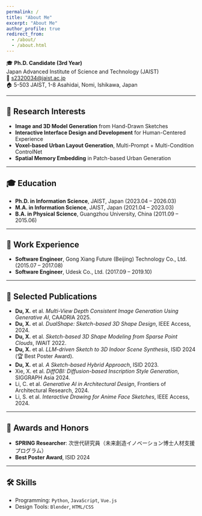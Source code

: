 ```yaml
---
permalink: /
title: "About Me"
excerpt: "About Me"
author_profile: true
redirect_from: 
  - /about/
  - /about.html
---
```


🎓 **Ph.D. Candidate (3rd Year)**  
Japan Advanced Institute of Science and Technology (JAIST)  
📧 [s2320034@jaist.ac.jp](mailto:s2320034@jaist.ac.jp)  
🏠 5-503 JAIST, 1-8 Asahidai, Nomi, Ishikawa, Japan

---

## 🧠 Research Interests

- **Image and 3D Model Generation** from Hand-Drawn Sketches  
- **Interactive Interface Design and Development** for Human-Centered Experience  
- **Voxel-based Urban Layout Generation**, Multi-Prompt + Multi-Condition ControlNet  
- **Spatial Memory Embedding** in Patch-based Urban Generation

---

## 🎓 Education

- **Ph.D. in Information Science**, JAIST, Japan (2023.04 – 2026.03)  
- **M.A. in Information Science**, JAIST, Japan (2021.04 – 2023.03)  
- **B.A. in Physical Science**, Guangzhou University, China (2011.09 – 2015.06)

---

## 💼 Work Experience

- **Software Engineer**, Gong Xiang Future (Beijing) Technology Co., Ltd. (2015.07 – 2017.08)  
- **Software Engineer**, Udesk Co., Ltd. (2017.09 – 2019.10)

---

## 📄 Selected Publications

- **Du, X.** et al. *Multi-View Depth Consistent Image Generation Using Generative AI*, CAADRIA 2025.
- **Du, X.** et al. *DualShape: Sketch-based 3D Shape Design*, IEEE Access, 2024.
- **Du, X.** et al. *Sketch-based 3D Shape Modeling from Sparse Point Clouds*, IWAIT 2022.
- **Du, X.** et al. *LLM-driven Sketch to 3D Indoor Scene Synthesis*, ISID 2024 (🏆 Best Poster Award).
- **Du, X.** et al. *A Sketch-based Hybrid Approach*, ISID 2023.
- Xie, X. et al. *DiffOBI: Diffusion-based Inscription Style Generation*, SIGGRAPH Asia 2024.
- Li, C. et al. *Generative AI in Architectural Design*, Frontiers of Architectural Research, 2024.
- Li, S. et al. *Interactive Drawing for Anime Face Sketches*, IEEE Access, 2024.

---

## 🏅 Awards and Honors

- **SPRING Researcher**: 次世代研究員（未来創造イノベーション博士人材支援プログラム）  
- **Best Poster Award**, ISID 2024

---

## 🛠️ Skills

- Programming: `Python`, `JavaScript`, `Vue.js`  
- Design Tools: `Blender`, `HTML/CSS`
